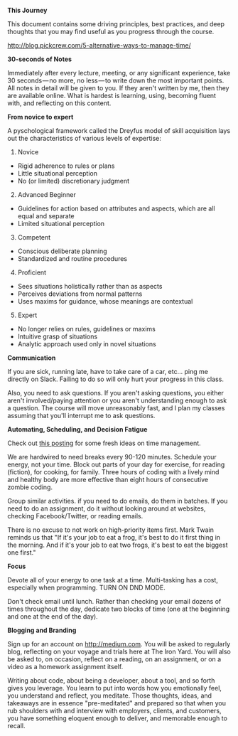 **This Journey**

This document contains some driving principles, best practices, and deep thoughts that you may find useful as you progress through the course. 

http://blog.pickcrew.com/5-alternative-ways-to-manage-time/

**30-seconds of Notes**

Immediately after every lecture, meeting, or any significant experience, take 30 seconds — no more, no less — to write down the most important points. All notes in detail will be given to you. If they aren't written by me, then they are available online. What is hardest is learning, using, becoming fluent with, and reflecting on this content.

**From novice to expert**

A pyschological framework called the Dreyfus model of skill acquisition lays out the characteristics of various levels of expertise:

1. Novice

  - Rigid adherence to rules or plans
  - Little situational perception
  - No (or limited) discretionary judgment

2. Advanced Beginner

  - Guidelines for action based on attributes and aspects, which are all equal and separate
  - Limited situational perception

3. Competent

  - Conscious deliberate planning
  - Standardized and routine procedures

4. Proficient

  - Sees situations holistically rather than as aspects
  - Perceives deviations from normal patterns
  - Uses maxims for guidance, whose meanings are contextual

5. Expert

  - No longer relies on rules, guidelines or maxims
  - Intuitive grasp of situations
  - Analytic approach used only in novel situations

**Communication**

If you are sick, running late, have to take care of a car, etc... ping me directly on Slack. Failing to do so will only hurt your progress in this class.

Also, you need to ask questions. If you aren't asking questions, you either aren't involved/paying attention or you aren't understanding enough to ask a question. The course will move unreasonably fast, and I plan my classes assuming that you'll interrupt me to ask questions.

**Automating, Scheduling, and Decision Fatigue**

Check out [this posting](http://blog.pickcrew.com/5-alternative-ways-to-manage-time/) for some fresh ideas on time management.

We are hardwired to need breaks every 90-120 minutes. Schedule your energy, not your time. Block out parts of your day for exercise, for reading (fiction), for cooking, for family. Three hours of coding with a lively mind and healthy body are more effective than eight hours of consecutive zombie coding. 

Group similar activities. if you need to do emails, do them in batches. If you need to do an assignment, do it without looking around at websites, checking Facebook/Twitter, or reading emails.

There is no excuse to not work on high-priority items first. Mark Twain reminds us that "If it's your job to eat a frog, it's best to do it first thing in the morning. And if it's your job to eat two frogs, it's best to eat the biggest one first." 


**Focus**

Devote all of your energy to one task at a time. Multi-tasking has a cost, especially when programming. TURN ON DND MODE.

Don't check email until lunch. Rather than checking your email dozens of times throughout the day, dedicate two blocks of time (one at the beginning and one at the end of the day).

**Blogging and Branding**

Sign up for an account on http://medium.com. You will be asked to regularly blog, reflecting on your voyage and trials here at The Iron Yard. You will also be asked to, on occasion, reflect on a reading, on an assignment, or on a video as a homework assignment itself.

Writing about code, about being a developer, about a tool, and so forth gives you leverage. You learn to put into words how you emotionally feel, you understand and reflect, you meditate. Those thoughts, ideas, and takeaways are in essence "pre-meditated" and prepared so that when you rub shoulders with and interview with employers, clients, and customers, you have something eloquent enough to deliver, and memorable enough to recall.